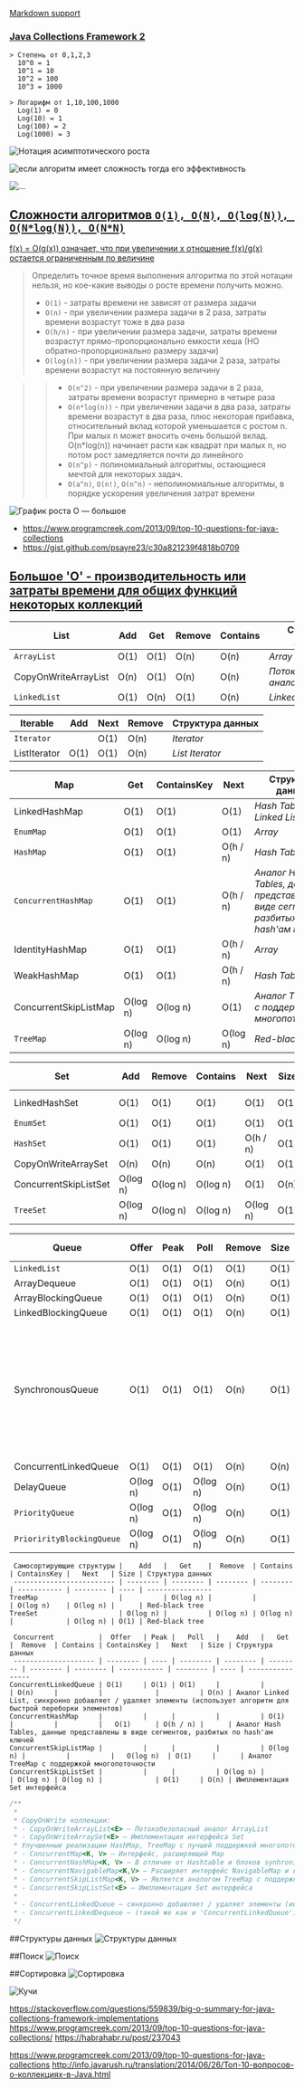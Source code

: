 [Markdown support](https://daringfireball.net/projects/markdown/syntax)

### [Java Collections Framework 2](https://jsehelper.blogspot.com/2016/01/java-collections-framework-2.html)

```
> Степень от 0,1,2,3
  10^0 = 1
  10^1 = 10
  10^2 = 100
  10^3 = 1000
 
> Логарифм от 1,10,100,1000
  Log(1) = 0
  Log(10) = 1
  Log(100) = 2
  Log(1000) = 3
```

![Нотация асимптотического роста](fd0c1c9ed7d949c2cd258b45302016ca.png)

![если алгоритм имеет сложность тогда его эффективность](17ca73d8dad367e1a60e3e20281e9d6d.png)
 
![...](3da386eed54c16ff73b647b383aea085.png)

[Сложности алгоритмов `O(1), O(N), O(log(N)), O(N*log(N)), O(N*N)`](https://habrahabr.ru/post/188010)
---
[f(x) = O(g(x)) означает, что при увеличении x отношение f(x)/g(x) остается ограниченным по величине](http://forum.sources.ru/index.php?showtopic=337205)

> Определить точное время выполнения алгоритма по этой нотации нельзя, но кое-какие выводы о росте времени получить можно.
>
>* `O(1)` - затраты времени не зависят от размера задачи
>* `O(n)` - при увеличении размера задачи в 2 раза, затраты времени возрастут тоже в два раза
>* `O(h/n)` - при увеличении размера задачи, затраты времени возрастут прямо-пропорционально емкости хеша (НО обратно-пропорционально размеру задачи)
>* `O(log(n))` - при увеличении размера задачи 2 раза, затраты времени возрастут на постоянную величину

>>* `O(n^2)` - при увеличении размера задачи в 2 раза, затраты времени возрастут примерно в четыре раза
>>* `O(n*log(n))` - при увеличении задачи в два раза, затраты времени возрастут в два раза, плюс некоторая прибавка, относительный вклад которой уменьшается с ростом n. При малых n может вносить очень большой вклад. O(n*log(n)) начинает расти как квадрат при малых n, но потом рост замедляется почти до линейного
>>* `O(n^p)` - полиномиальный алгоритмы, остающиеся мечтой для некоторых задач.
>>* `O(a^n)`, `O(n!)`, `O(n^n)` - неполиномиальные алгоритмы, в порядке ускорения увеличения затрат времени

![График роста O — большое](195e1f6a1379554ca9025338301a78ed.png)

- https://www.programcreek.com/2013/09/top-10-questions-for-java-collections
- https://gist.github.com/psayre23/c30a821239f4818b0709

[Большое 'O' - производительность или затраты времени для общих функций некоторых коллекций](https://gist.github.com/psayre23/c30a821239f4818b0709)
---
 List                | Add  |  Get  | Remove | Contains | Структура данных
 ------------------- | ---- | ----- | ------ | -------- | ----------------
`ArrayList`          | O(1) |  O(1) |  O(n)  | O(n)     | *Array*
CopyOnWriteArrayList | O(n) |  O(1) |  O(n)  | O(n)     | *Потокобезопасный аналог ArrayList*
`LinkedList`         | O(1) |  O(n) |  O(1)  | O(n)     | *Linked List*

 Iterable            | Add  | Next | Remove | Структура данных
 ------------------- |------|------|--------|-----------------
`Iterator`           |      | O(1) | O(n)   | *Iterator*
ListIterator         | O(1) | O(1) | O(n)   | *List Iterator*

 Map                  |   Get    | ContainsKey |   Next   | Структура данных
 -------------------- | -------- | ----------- | -------- | ----------------
LinkedHashMap         | O(1)     |   O(1)      | O(1)     | *Hash Table + Linked List*
`EnumMap`             | O(1)     |   O(1)      | O(1)     | *Array*
`HashMap`             | O(1)     |   O(1)      | O(h / n) | *Hash Table*
`ConcurrentHashMap`   | O(1)     |   O(1)      | O(h / n) | *Аналог Hash Tables, данные представлены в виде сегментов, разбитых по hash'ам ключей*
IdentityHashMap       | O(1)     |   O(1)      | O(h / n) | *Array*
WeakHashMap           | O(1)     |   O(1)      | O(h / n) | *Hash Table*
ConcurrentSkipListMap | O(log n) |   O(log n)  | O(1)     | *Аналог TreeMap с поддержкой многопоточности*
`TreeMap`             | O(log n) |   O(log n)  | O(log n) | *Red-black tree*

 Set                  |    Add   |  Remove  | Contains |   Next   | Size | Структура данных
 -------------------- | -------- | -------- | -------- | -------- | ---- | ----------------
LinkedHashSet         | O(1)     | O(1)     | O(1)     | O(1)     | O(1) | *Hash Table + Linked List*
`EnumSet`             | O(1)     | O(1)     | O(1)     | O(1)     | O(1) | *Bit Vector*
`HashSet`             | O(1)     | O(1)     | O(1)     | O(h / n) | O(1) | *Hash Table*
CopyOnWriteArraySet   | O(n)     | O(n)     | O(n)     | O(1)     | O(1) | *Array*
ConcurrentSkipListSet | O(log n) | O(log n) | O(log n) | O(1)     | O(n) | *Имплементация Set интерфейса*
`TreeSet`             | O(log n) | O(log n) | O(log n) | O(log n) | O(1) | *Red-black tree*

 Queue                    |  Offer   | Peak |   Poll   | Remove | Size | Структура данных
 ------------------------ | -------- | ---- | -------- | ------ | ---- | ----------------
`LinkedList`              | O(1)     | O(1) | O(1)     |  O(1)  | O(1) | *Array*
ArrayDequeue              | O(1)     | O(1) | O(1)     |  O(n)  | O(1) | *Linked List*
ArrayBlockingQueue        | O(1)     | O(1) | O(1)     |  O(n)  | O(1) | *Array*
LinkedBlockingQueue       | O(1)     | O(1) | O(1)     |  O(n)  | O(1) | *Linked List*
SynchronousQueue          | O(1)     | O(1) | O(1)     |  O(n)  | O(1) | *Аналог Linked List, синхронно добавляет / удаляет элементы (использует алгоритм для быстрой переборки элементов)*
ConcurrentLinkedQueue     | O(1)     | O(1) | O(1)     |  O(n)  | O(n) | *Linked List*
DelayQueue                | O(log n) | O(1) | O(log n) |  O(n)  | O(1) | *Priority Heap*
`PriorityQueue`           | O(log n) | O(1) | O(log n) |  O(n)  | O(1) | *Priority Heap*
`PriorirityBlockingQueue` | O(log n) | O(1) | O(log n) |  O(n)  | O(1) | *Priority Heap*

```
 Самосортирующие структуры |    Add   |   Get    |  Remove  | Contains | ContainsKey |   Next   | Size | Структура данных
 ------------------------- | -------- | -------- | -------- | -------- | ----------- | -------- | ---- | ----------------
TreeMap                    |          | O(log n) |          |          | O(log n)    | O(log n) |      | Red-black tree
TreeSet                    | O(log n) |          | O(log n) | O(log n) |             | O(log n) | O(1) | Red-black tree
```

```
 Concurrent           |  Offer   | Peak |   Poll   |    Add   |   Get    |  Remove  | Contains | ContainsKey |   Next   | Size | Структура данных
 -------------------- | -------- | ---- | -------- | -------- | -------- | -------- | -------- | ----------- | -------- | ---- | ----------------
ConcurrentLinkedQueue | O(1)     | O(1) | O(1)     |          |          | O(n)     |          |             |          | O(n) | Аналог Linked List, синхронно добавляет / удаляет элементы (использует алгоритм для быстрой переборки элементов)
ConcurrentHashMap     |          |      |          |          | O(1)     |          |          |   O(1)      | O(h / n) |      | Аналог Hash Tables, данные представлены в виде сегментов, разбитых по hash'ам ключей
ConcurrentSkipListMap |          |      |          |          | O(log n) |          |          |   O(log n)  | O(1)     |      | Аналог TreeMap с поддержкой многопоточности
ConcurrentSkipListSet |          |      |          | O(log n) |          | O(log n) | O(log n) |             | O(1)     | O(n) | Имплементация Set интерфейса
```

```javascript
/**
 *
 * CopyOnWrite коллекции:
 * - CopyOnWriteArrayList<E> — Потокобезопасный аналог ArrayList
 * - CopyOnWriteArraySet<E> — Имплементация интерфейса Set
 * Улучшенные реализации HashMap, TreeMap с лучшей поддержкой многопоточности и масштабируемости:
 * - ConcurrentMap<K, V> — Интерфейс, расширяющий Map
 * - ConcurrentHashMap<K, V> — В отличие от Hashtable и блоков synhronized на HashMap, данные представлены в виде сегментов, разбитых по hash'ам ключей
 * - ConcurrentNavigableMap<K,V> — Расширяет интерфейс NavigableMap и вынуждает использовать ConcurrentNavigableMap объекты в качестве возвращаемых значений
 * - ConcurrentSkipListMap<K, V> — Является аналогом TreeMap с поддержкой многопоточности
 * - ConcurrentSkipListSet<E> — Имплементация Set интерфейса
 *
 * - ConcurrentLinkedQueue — синхронно добавляет / удаляет элементы (использует алгоритм для быстрой переборки элементов)
 * - ConcurrentLinkedDequeue — (такой же как и 'ConcurrentLinkedQueue') работает в двух-стороннем порядке FIFO
 */
```

##Структуры данных
![Структуры данных](9a5f72788d9e0e5ac0d0e585e3b3632f.png)

##Поиск
![Поиск](f54446a54f3d52d20e95ba5c5495644f.png)

##Сортировка
![Сортировка](b911bcca9ca9f9d8b0fa781a49118553.png)

![Кучи](3736d44e79e3bf542e2a847bbedcf86d.png)








https://stackoverflow.com/questions/559839/big-o-summary-for-java-collections-framework-implementations
https://www.programcreek.com/2013/09/top-10-questions-for-java-collections/
https://habrahabr.ru/post/237043

https://www.programcreek.com/2013/09/top-10-questions-for-java-collections
http://info.javarush.ru/translation/2014/06/26/Топ-10-вопросов-о-коллекциях-в-Java.html

